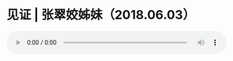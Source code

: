 # 见证 | 张翠姣姊妹（2018.06.03）

<audio style="width: 100%;" preload="false" controls controlslist="nodownload"><source src="//file.simai.life/audio/mp3/old/25057.mp3" type="audio/mpeg">Your browser does not support the audio element.</audio>


